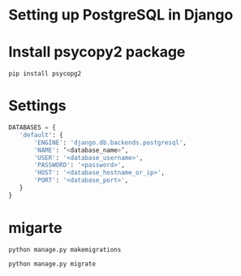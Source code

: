 # Setting up PostgreSQL in Django 

# Install psycopy2 package

```shell
pip install psycopg2
```

# Settings

```python
DATABASES = {
   'default': {
       'ENGINE': 'django.db.backends.postgresql',
       'NAME': ‘<database_name>’,
       'USER': '<database_username>',
       'PASSWORD': '<password>',
       'HOST': '<database_hostname_or_ip>',
       'PORT': '<database_port>',
   }
}
```

# migarte

```shell
python manage.py makemigrations
```
```shell
python manage.py migrate
```

